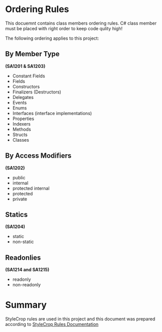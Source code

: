 # Ordering Rules

This docuemnt contains class members ordering rules. C# class member must be placed with right order to keep code qulity high!


The following ordering applies to this project:



## By Member Type 
**(SA1201 & SA1203)**
 - Constant Fields
 - Fields
 - Constructors
 - Finalizers (Destructors)
 - Delegates
 - Events
 - Enums
 - Interfaces (interface implementations)
 - Properties
 - Indexers
 - Methods
 - Structs
 - Classes

## By Access Modifiers
**(SA1202)**
 - public
 - internal
 - protected internal
 - protected
 - private

## Statics
**(SA1204)**
 - static
 - non-static

## Readonlies

**(SA1214 and SA1215)**
- readonly
- non-readonly


# Summary

StyleCrop rules are used in this project and this document was prepared according to [StyleCrop Rules Documentation](http://stylecop.soyuz5.com/Ordering%20Rules.html)
